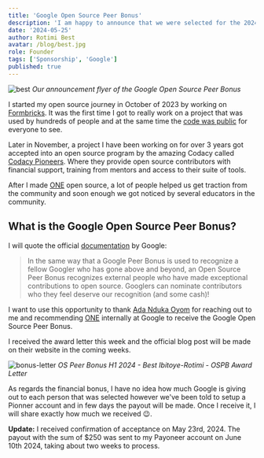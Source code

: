 ```yaml
---
title: 'Google Open Source Peer Bonus'
description: 'I am happy to announce that we were selected for the 2024 Google Peer Open Source Bonus'
date: '2024-05-25'
author: Rotimi Best
avatar: /blog/best.jpg
role: Founder
tags: ['Sponsorship', 'Google']
published: true
---
```


![best](/blog/google-os-peer-bonus-classroomio.png)
_Our announcement flyer of the Google Open Source Peer Bonus_

I started my open source journey in October of 2023 by working on [Formbricks](https://formbricks.com). It was the first time I got to really work on a project that was used by hundreds of people and at the same time the [code was public](https://github.com/formbricks/formbricks/commits?author=rotimi-best) for everyone to see.

Later in November, a project I have been working on for over 3 years got accepted into an open source program by the amazing Codacy called [Codacy Pioneers](https://codacy.com/pioneers). Where they provide open source contributors with financial support, training from mentors and access to their suite of tools.

After I made [ONE](https://git.new/class) open source, a lot of people helped us get traction from the community and soon enough we got noticed by several educators in the community.

## What is the Google Open Source Peer Bonus?

I will quote the official [documentation](https://opensource.google/documentation/reference/growing/peer-bonus) by Google:

> In the same way that a Google Peer Bonus is used to recognize a fellow Googler who has gone above and beyond, an Open Source Peer Bonus recognizes external people who have made exceptional contributions to open source. Googlers can nominate contributors who they feel deserve our recognition (and some cash)!

I want to use this opportunity to thank [Ada Nduka Oyom](https://x.com/Kolokodess) for reaching out to me and recommending [ONE](https://git.new/class) internally at Google to receive the Google Open Source Peer Bonus.

I received the award letter this week and the official blog post will be made on their website in the coming weeks.

![bonus-letter](/blog/os-peer-bonus-award-letter-classroomio.jpg)
_OS Peer Bonus H1 2024 - Best Ibitoye-Rotimi - OSPB Award Letter_

As regards the financial bonus, I have no idea how much Google is giving out to each person that was selected however we've been told to setup a Pionner account and in few days the payout will be made. Once I receive it, I will share exactly how much we received 😉.

**Update:**
I received confirmation of acceptance on May 23rd, 2024. The payout with the sum of $250 was sent to my Payoneer account on June 10th 2024, taking about two weeks to process.
